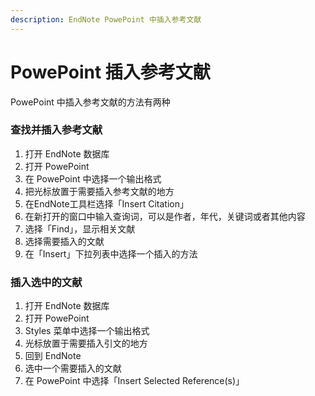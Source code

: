 ```yaml
---
description: EndNote PowePoint 中插入参考文献
---
```


# PowePoint 插入参考文献

PowePoint 中插入参考文献的方法有两种

### 查找并插入参考文献

1. 打开 EndNote 数据库
2. 打开 PowePoint
3. 在 PowePoint 中选择一个输出格式
4. 把光标放置于需要插入参考文献的地方
5. 在EndNote工具栏选择「Insert Citation」
6. 在新打开的窗口中输入查询词，可以是作者，年代，关键词或者其他内容
7. 选择「Find」，显示相关文献
8. 选择需要插入的文献
9. 在「Insert」下拉列表中选择一个插入的方法

### 插入选中的文献

1. 打开 EndNote 数据库
2. 打开 PowePoint
3. Styles 菜单中选择一个输出格式
4. 光标放置于需要插入引文的地方
5. 回到 EndNote
6. 选中一个需要插入的文献
7. 在 PowePoint 中选择「Insert Selected Reference\(s\)」

